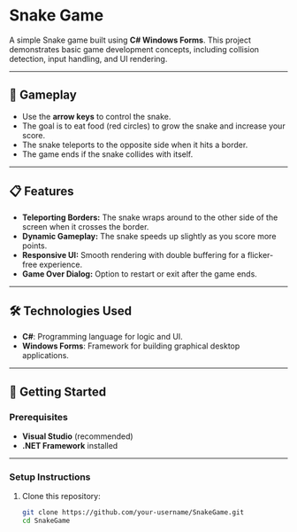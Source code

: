 # Snake Game

A simple Snake game built using **C# Windows Forms**. This project demonstrates basic game development concepts, including collision detection, input handling, and UI rendering.

---

## 🐍 **Gameplay**

- Use the **arrow keys** to control the snake.
- The goal is to eat food (red circles) to grow the snake and increase your score.
- The snake teleports to the opposite side when it hits a border.
- The game ends if the snake collides with itself.

---

## 📋 **Features**

- **Teleporting Borders:** The snake wraps around to the other side of the screen when it crosses the border.
- **Dynamic Gameplay:** The snake speeds up slightly as you score more points.
- **Responsive UI:** Smooth rendering with double buffering for a flicker-free experience.
- **Game Over Dialog:** Option to restart or exit after the game ends.

---

## 🛠️ **Technologies Used**

- **C#**: Programming language for logic and UI.
- **Windows Forms**: Framework for building graphical desktop applications.

---

## 🚀 **Getting Started**

### Prerequisites

- **Visual Studio** (recommended)
- **.NET Framework** installed

---

### Setup Instructions

1. Clone this repository:
   ```bash
   git clone https://github.com/your-username/SnakeGame.git
   cd SnakeGame
